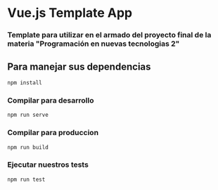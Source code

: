 # Vue.js Template App
### Template para utilizar en el armado del proyecto final de la materia "Programación en nuevas tecnologias 2" 

## Para manejar sus dependencias
```
npm install
```
### Compilar para desarrollo
```
npm run serve
```

### Compilar para produccion
```
npm run build
```

### Ejecutar nuestros tests
```
npm run test
```


